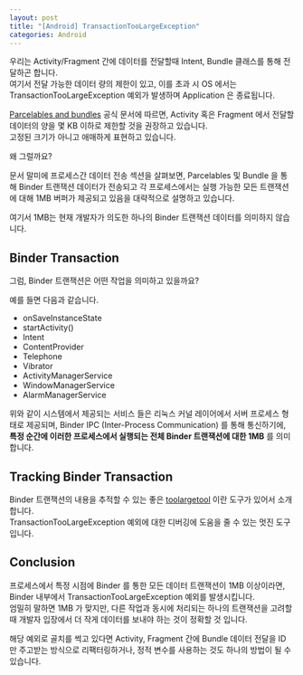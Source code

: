 ```yaml
---
layout: post
title: "[Android] TransactionTooLargeException"
categories: Android
---
```


우리는 Activity/Fragment 간에 데이터를 전달할때 Intent, Bundle 클래스를 통해 전달하곤 합니다.\
여기서 전달 가능한 데이터 량의 제한이 있고, 이를 초과 시 OS 에서는 TransactionTooLargeException 예외가 발생하며 Application 은 종료됩니다.

[Parcelables and bundles](https://developer.android.com/guide/components/activities/parcelables-and-bundles?hl=ko) 공식 문서에 따르면, Activity 혹은 Fragment 에서 전달할 데이터의 양을 몇 KB 이하로 제한할 것을 권장하고 있습니다.\
고정된 크기가 아니고 애매하게 표현하고 있습니다. 

왜 그럴까요?

문서 말미에 프로세스간 데이터 전송 섹션을 살펴보면, Parcelables 및 Bundle 을 통해 Binder 트랜잭션 데이터가 전송되고 각 프로세스에서는 실행 가능한 모든 트랜잭션에 대해 1MB 버퍼가 제공되고 있음을 대략적으로 설명하고 있습니다.

여기서 1MB는 현재 개발자가 의도한 하나의 Binder 트랜잭션 데이터를 의미하지 않습니다.

## Binder Transaction

그럼, Binder 트랜잭션은 어떤 작업을 의미하고 있을까요?

예를 들면 다음과 같습니다.

- onSaveInstanceState
- startActivity()
- Intent
- ContentProvider
- Telephone
- Vibrator
- ActivityManagerService
- WindowManagerService
- AlarmManagerService

위와 같이 시스템에서 제공되는 서비스 들은 리눅스 커널 레이어에서 서버 프로세스 형태로 제공되며, Binder IPC (Inter-Process Communication) 를 통해 통신하기에, **특정 순간에 이러한 프로세스에서 실행되는 전체 Binder 트랜잭션에 대한 1MB** 를 의미합니다.

## Tracking Binder Transaction

Binder 트랜잭션의 내용을 추적할 수 있는 좋은 [toolargetool](https://github.com/guardian/toolargetool) 이란 도구가 있어서 소개합니다.\
TransactionTooLargeException 예외에 대한 디버깅에 도움을 줄 수 있는 멋진 도구입니다.

## Conclusion

프로세스에서 특정 시점에 Binder 를 통한 모든 데이터 트랜잭션이 1MB 이상이라면, Binder 내부에서 TransactionTooLargeException 예외를 발생시킵니다.\
엄밀히 말하면 1MB 가 맞지만, 다른 작업과 동시에 처리되는 하나의 트랜잭션을 고려할 때 개발자 입장에서 더 작게 데이터를 보내야 하는 것이 정확할 것 입니다.

해당 예외로 골치를 썩고 있다면 Activity, Fragment 간에 Bundle 데이터 전달을 ID 만 주고받는 방식으로 리팩터링하거나, 정적 변수를 사용하는 것도 하나의 방법이 될 수 있습니다.
